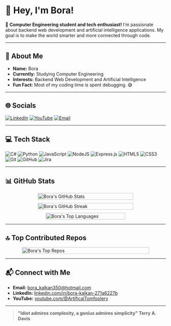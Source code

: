# 👋 Hey, I'm Bora!

🚀 **Computer Engineering student and tech enthusiast!** I’m passionate about backend web development and artificial intelligence applications. My goal is to make the world smarter and more connected through code.

---

## 💫 About Me
- **Name:** Bora  
- **Currently:** Studying Computer Engineering  
- **Interests:** Backend Web Development and Artificial Intelligence  
- **Fun Fact:** Most of my coding time is spent debugging. 😅  

---

## 🌐 Socials
[![LinkedIn](https://img.shields.io/badge/LinkedIn-%230077B5.svg?logo=linkedin&logoColor=white)](https://linkedin.com/in/bora-kalkan-271a6227b)
[![YouTube](https://img.shields.io/badge/YouTube-%23FF0000.svg?logo=YouTube&logoColor=white)](https://youtube.com/@ArtificalTomfoolery)
[![Email](https://img.shields.io/badge/Email-D14836?logo=gmail&logoColor=white)](mailto:bora_kalkan350@hotmail.com)

---

## 💻 Tech Stack
![C#](https://img.shields.io/badge/c%23-%23239120.svg?style=for-the-badge&logo=csharp&logoColor=white)
![Python](https://img.shields.io/badge/python-3670A0?style=for-the-badge&logo=python&logoColor=ffdd54)
![JavaScript](https://img.shields.io/badge/javascript-%23323330.svg?style=for-the-badge&logo=javascript&logoColor=%23F7DF1E)
![NodeJS](https://img.shields.io/badge/node.js-6DA55F?style=for-the-badge&logo=node.js&logoColor=white)
![Express.js](https://img.shields.io/badge/express.js-%23404d59.svg?style=for-the-badge&logo=express&logoColor=%2361DAFB)
![HTML5](https://img.shields.io/badge/html5-%23E34F26.svg?style=for-the-badge&logo=html5&logoColor=white)
![CSS3](https://img.shields.io/badge/css3-%231572B6.svg?style=for-the-badge&logo=css3&logoColor=white)
![Git](https://img.shields.io/badge/git-%23F05033.svg?style=for-the-badge&logo=git&logoColor=white)
![GitHub](https://img.shields.io/badge/github-%23121011.svg?style=for-the-badge&logo=github&logoColor=white)
![Jira](https://img.shields.io/badge/jira-%230A0FFF.svg?style=for-the-badge&logo=jira&logoColor=white)

---

## 📊 GitHub Stats
<div style="display: flex; flex-wrap: wrap; gap: 10px; justify-content: center;">
  <img src="https://github-readme-stats.vercel.app/api?username=BoraKalkann&theme=dark&hide_border=false&include_all_commits=true&count_private=true" alt="Bora's GitHub Stats" style="max-width: 300px; width: 100%;" />
  <img src="https://nirzak-streak-stats.vercel.app/?user=BoraKalkann&theme=dark&hide_border=false" alt="Bora's GitHub Streak" style="max-width: 300px; width: 100%;" />
  <img src="https://github-readme-stats.vercel.app/api/top-langs/?username=BoraKalkann&theme=dark&hide_border=false&include_all_commits=true&count_private=true&layout=compact" alt="Bora's Top Languages" style="max-width: 250px; width: 100%;" />
</div>

---

## 🔝 Top Contributed Repos
<div style="display: flex; justify-content: center;">
  <img src="https://github-contributor-stats.vercel.app/api?username=BoraKalkann&limit=5&theme=dark&combine_all_yearly_contributions=true" alt="Bora's Top Repos" style="max-width: 400px; width: 100%;" />
</div>

---

## 📬 Connect with Me
- **Email:** [bora_kalkan350@hotmail.com](mailto:bora_kalkan350@hotmail.com)  
- **LinkedIn:** [linkedin.com/in/bora-kalkan-271a6227b](https://linkedin.com/in/bora-kalkan-271a6227b)  
- **YouTube:** [youtube.com/@ArtificalTomfoolery](https://youtube.com/@ArtificalTomfoolery)

---

> **"Idiot admires complexity, a genius admires simplicity"
> Terry A. Davis**
